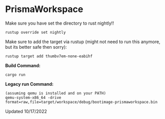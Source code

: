 # PrismaWorkspace

Make sure you have set the directory to rust nightly!!
```
rustup override set nightly
```

Make sure to add the target via rustup (might not need to run this anymore, but its better safe then sorry):
```
rustup target add thumbv7em-none-eabihf
```

**Build Command:**
```
cargo run
```
**Legacy run Command:**
```
(assuming qemu is installed and on your PATH)
qemu-system-x86_64 -drive format=raw,file=target/workspace/debug/bootimage-prismaworkspace.bin
```

Updated 10/17/2022
